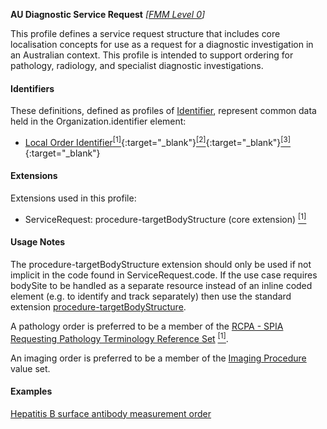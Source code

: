 **AU Diagnostic Service Request** *[[FMM Level 0](guidance.html)]*

This profile defines a service request structure that includes core localisation concepts for use as a request for a diagnostic investigation in an Australian context. This profile is intended to support ordering for pathology, radiology, and specialist diagnostic investigations.

#### Identifiers

These definitions, defined as profiles of [Identifier](http://hl7.org/fhir/R4/datatypes.html#Identifier), represent common data held in the Organization.identifier element:
* [Local Order Identifier](StructureDefinition-au-localorderidentifier.html)[<sup>[1]</sup>](http://ns.electronichealth.net.au/id/hpio-scoped/order/1.0/index.html){:target="_blank"}[<sup>[2]</sup>](https://confluence.hl7australia.com/display/OOADRM20181/5+Observation+Ordering#id-5ObservationOrdering-5.4.1.2ORC-2Placerordernumber(EI)00216){:target="_blank"}[<sup>[3]</sup>](https://confluence.hl7australia.com/display/OOADRM20181/5+Observation+Ordering#id-5ObservationOrdering-5.4.1.3ORC-3Fillerordernumber(EI)00217){:target="_blank"}

#### Extensions

Extensions used in this profile:
* ServiceRequest: procedure-targetBodyStructure (core extension) [<sup>[1]</sup>](http://hl7.org/fhir/R4/extension-procedure-targetbodystructure.html)


#### Usage Notes
The procedure-targetBodyStructure extension should only be used if not implicit in the code found in ServiceRequest.code. If the use case requires bodySite to be handled as a separate resource instead of an inline coded element (e.g. to identify and track separately) then use the standard extension [procedure-targetBodyStructure](http://hl7.org/fhir/R4/extension-procedure-targetbodystructure.html). 

A pathology order is preferred to be a member of the [RCPA - SPIA Requesting Pathology Terminology Reference Set](https://www.rcpa.edu.au/fhir/ValueSet/spia-requesting-refset-3) [<sup>[1]</sup>](https://www.healthterminologies.gov.au/integration/R4/fhir/ValueSet/spia-requesting-refset-3). 

An imaging order is preferred to be a member of the [Imaging Procedure](https://healthterminologies.gov.au/fhir/ValueSet/imaging-procedure-1) value set.


#### Examples

[Hepatitis B surface antibody measurement order](ServiceRequest-servicerequest-hepatitis-b-antibody.html)
